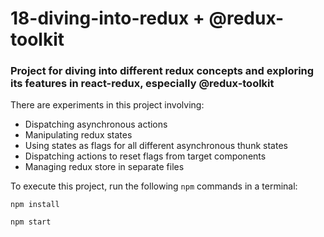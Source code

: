 # 18-diving-into-redux + @redux-toolkit

### Project for diving into different redux concepts and exploring its features in react-redux, especially @redux-toolkit

There are experiments in this project involving:
- Dispatching asynchronous actions
- Manipulating redux states
- Using states as flags for all different asynchronous thunk states 
- Dispatching actions to reset flags from target components
- Managing redux store in separate files

To execute this project, run the following `npm` commands in a terminal:

`npm install`

`npm start`
